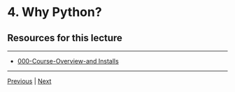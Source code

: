 #  4. Why Python?





##  Resources for this lecture

---

-   [000-Course-Overview-and Installs](https://docs.google.com/presentation/d/1KBNgNB_JnuXtqpz7Tk7PBinCDteB7pmpeRwZQYqODo0/edit#slide=id.p)

---
[Previous](./3_Course-Curriculum-Overview.md) | [Next](./5_Course-FAQs.md)